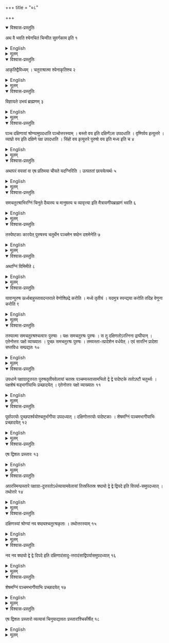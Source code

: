 +++
title = "०८"

+++


<details open><summary>विश्वास-प्रस्तुतिः</summary>

अथ वै भवति श्येनचितं चिन्वीत सुवर्गकाम इति १
</details>

<details><summary>English</summary>

Now he who desires heaven is to construct a fire-altar in the form of a falcon.
</details>

<details><summary>मूलम्</summary>

अथ वै भवति श्येनचितं चिन्वीत सुवर्गकाम इति १
</details>


<details open><summary>विश्वास-प्रस्तुतिः</summary>

आकृतिद्वैविध्यम् । चतुराश्रात्मा श्येनाकृतिश्च २
</details>

<details><summary>English</summary>

It is of two different forms; one has its body in the form of a square and the other in the form of a falcon.
</details>

<details><summary>मूलम्</summary>

आकृतिद्वैविध्यम् । चतुराश्रात्मा श्येनाकृतिश्च २
</details>


<details open><summary>विश्वास-प्रस्तुतिः</summary>

विज्ञायते उभयं ब्राह्मणम् ३
</details>

<details><summary>English</summary>

This is the tradition of both the Brahmaņas.
</details>

<details><summary>मूलम्</summary>

विज्ञायते उभयं ब्राह्मणम् ३
</details>


<details open><summary>विश्वास-प्रस्तुतिः</summary>

पञ्च दक्षिणायां श्रोण्यामुपदधाति पञ्चोत्तरस्याम् । बस्तो वय इति दक्षिणेंऽस उपदधाति । वृष्णिर्वय इत्युत्तरे । व्याघ्रो वय इति दक्षिणे पक्ष उपदधाति । सिंहो वय इत्युत्तरे पुरुषो वय इति मध्य इति च ४
</details>

<details><summary>English</summary>

Five (bricks) are placed in the southern corner and five in the northern. '(Let there be) the strength of the goat',—with these (words) he places (the bricks) in the southern corner; '(Let there be) the strength of the bull',-with these he places in the northern corner; '(Let there be) the strength of the tiger',-with these he places in the southern wing; '(Let there be) the strength of the lion',—with these he places in the northern wing; and ‘(Let there be) the strength of the man',-with these he places in the middle. (This is one Brāhmaṇa).
</details>

<details><summary>मूलम्</summary>

पञ्च दक्षिणायां श्रोण्यामुपदधाति पञ्चोत्तरस्याम् । बस्तो वय इति दक्षिणेंऽस उपदधाति । वृष्णिर्वय इत्युत्तरे । व्याघ्रो वय इति दक्षिणे पक्ष उपदधाति । सिंहो वय इत्युत्तरे पुरुषो वय इति मध्य इति च ४
</details>


<details open><summary>विश्वास-प्रस्तुतिः</summary>

अथापरं वयसां वा एष प्रतिमया चीयते यदग्निरिति । उत्पततां छाययेत्यर्थः ५
</details>

<details><summary>English</summary>

The other Brāhniaṇa is: The fire-altar is that which is constructed in the like- ness of the birds, that is, after the shadow cast by them while flying.
</details>

<details><summary>मूलम्</summary>

अथापरं वयसां वा एष प्रतिमया चीयते यदग्निरिति । उत्पततां छाययेत्यर्थः ५
</details>


<details open><summary>विश्वास-प्रस्तुतिः</summary>

समचतुरश्राभिरग्निं चिनुते दैव्यस्य च मानुषस्य च व्यावृत्त्या इति मैत्रायणीयब्राह्मणं भवति ६
</details>

<details><summary>English</summary>

"To distinguish between the divine and the human (purposes), the fire-altar is to be constructed with square bricks',-thus feaches the Maitrāyaṇī Brāhmaṇa.
</details>

<details><summary>मूलम्</summary>

समचतुरश्राभिरग्निं चिनुते दैव्यस्य च मानुषस्य च व्यावृत्त्या इति मैत्रायणीयब्राह्मणं भवति ६
</details>


<details open><summary>विश्वास-प्रस्तुतिः</summary>

तस्येष्टकाः कारयेत् पुरुषस्य चतुर्थेन पञ्चमेन षष्ठेन दशमेनेति ७
</details>

<details><summary>English</summary>

For (constructing) this (fire-altar), (square) bricks (of sides) the fourth, the fifth, the sixth and the tenth part (of a purușa, that is 30, 24, 20 and 12 aṅgulas respectively) are made.
</details>

<details><summary>मूलम्</summary>

तस्येष्टकाः कारयेत् पुरुषस्य चतुर्थेन पञ्चमेन षष्ठेन दशमेनेति ७
</details>


<details open><summary>विश्वास-प्रस्तुतिः</summary>

अथाग्निं विमिमीते ८
</details>

<details><summary>English</summary>

Now the (area of the) fire-altar is measured out.
</details>

<details><summary>मूलम्</summary>

अथाग्निं विमिमीते ८
</details>


<details open><summary>विश्वास-प्रस्तुतिः</summary>

यावान्पुरुष ऊर्ध्वबाहुस्तावदन्तराले वेणोश्छिद्रे करोति । मध्ये तृतीयं । यदमुत्र स्पन्द्यया करोति तदिह वेणुना करोति ९
</details>

<details><summary>English</summary>

Two holes are made on a bamboo rod at a distance equal to the height of a man with uplifted arms; a third hole is made at the middle. What (measurement) is done elsewhere with the cord is done here with the bamboo rod.
</details>

<details><summary>मूलम्</summary>

यावान्पुरुष ऊर्ध्वबाहुस्तावदन्तराले वेणोश्छिद्रे करोति । मध्ये तृतीयं । यदमुत्र स्पन्द्यया करोति तदिह वेणुना करोति ९
</details>


<details open><summary>विश्वास-प्रस्तुतिः</summary>

तस्यात्मा समचतुरश्रश्चत्वारः पुरुषाः । पक्षः समचतुरश्रः पुरुषः । स तु दक्षिणतोऽरत्निना द्राघीयान् । एतेनोत्तरः पक्षो व्याख्यातः । पुच्छः समचतुरश्रः पुरुषः । तमवस्ता-त्प्रादेशेन वर्धयेत् । एवं सारत्नि प्रादेशा सप्तविधः सम्प्रद्यतः १०
</details>

<details><summary>English</summary>

The body (of the fire-altar) is a square of 4 purușa; its (southern) wing is a square of 1 puruşa made longer on the southern side by 1 aratni and its northern wing is explained in the same way; its tail is a square of 1 puruşa lengthened on the western side by 1 prādeśa. Thus, with the addition of (two) aratnis and (one) prādeśa, the seven-fold (fire-altar of \\(7\frac{1}{2}\\) sq. puruṣa) is accomplished.
</details>

<details><summary>मूलम्</summary>

तस्यात्मा समचतुरश्रश्चत्वारः पुरुषाः । पक्षः समचतुरश्रः पुरुषः । स तु दक्षिणतोऽरत्निना द्राघीयान् । एतेनोत्तरः पक्षो व्याख्यातः । पुच्छः समचतुरश्रः पुरुषः । तमवस्ता-त्प्रादेशेन वर्धयेत् । एवं सारत्नि प्रादेशा सप्तविधः सम्प्रद्यतः १०
</details>


<details open><summary>विश्वास-प्रस्तुतिः</summary>

उपधाने पक्षाग्रादुत्तरतः पुरुषतृतीयवेलायां चतस्रः पञ्चम्यस्तासामभितो द्वे द्वे पादेष्टके ततोऽष्टौ चतुर्थ्यः । पक्षशेषं षड्भागीयाभिः प्रच्छादयेत् । एतेनोत्तरः पक्षो व्याख्यातः ११
</details>

<details><summary>English</summary>

In the placement (of bricks) at a distance of one-third puruşa (40 añgulas) to the north from the end of the (southern) wing, 4 bricks of side equal to one- fifth (of a purușa) and 2 quarter bricks (one-fourth of the area of a pañcami brick, that is, 12 sq. angula) (are placed). Thereafter 8 bricks of side equal to one-fourth (of a purușa) (are placed). The remaining space of the (southern) wing is covered with bricks of side equal to one-sixth (of a purușa). Thereby the northern wing is explained.
</details>

<details><summary>मूलम्</summary>

उपधाने पक्षाग्रादुत्तरतः पुरुषतृतीयवेलायां चतस्रः पञ्चम्यस्तासामभितो द्वे द्वे पादेष्टके ततोऽष्टौ चतुर्थ्यः । पक्षशेषं षड्भागीयाभिः प्रच्छादयेत् । एतेनोत्तरः पक्षो व्याख्यातः ११
</details>


<details open><summary>विश्वास-प्रस्तुतिः</summary>

पूर्वापरयोः पुच्छपार्श्वयोश्चतुर्भागीया उपदध्यात् । दक्षिणोत्तरयोः पादेष्टकाः । शेषमग्निं पञ्चमभागीयाभिः प्रच्छादयेत् १२
</details>

<details><summary>English</summary>

Bricks of side equal to one-fourth (of a purușa) are to be placed on the eastern and the western side of the tail, and quarter bricks on its southern and northern side. The remaining space of the fire-altar is to be covered with bricks of side equal to one-fifth (of a purușa).
</details>

<details><summary>मूलम्</summary>

पूर्वापरयोः पुच्छपार्श्वयोश्चतुर्भागीया उपदध्यात् । दक्षिणोत्तरयोः पादेष्टकाः । शेषमग्निं पञ्चमभागीयाभिः प्रच्छादयेत् १२
</details>


<details open><summary>विश्वास-प्रस्तुतिः</summary>

एष द्विशतः प्रस्तारः १३
</details>

<details><summary>English</summary>

This is one layer of 200 bricks.
</details>

<details><summary>मूलम्</summary>

एष द्विशतः प्रस्तारः १३
</details>


<details open><summary>विश्वास-प्रस्तुतिः</summary>

अपरस्मिन्प्रस्तारे पक्षाग्रा-दुत्तरतोऽर्धव्यायामवेलायां तिस्रस्तिस्रः षष्ठ्यो द्वे द्वे द्विपदे इति विपर्या-समुपदध्यात् । तथोत्तरे १४
</details>

<details><summary>English</summary>

In the other layer, at a distance of half a vyāyāma (48 añgulas) to the north from the (southern) end of the wing, 3 rows of 3 bricks each of side equal to one-sixth (of a purușa) alternating with 2 rows of 2 bricks each of side equal to 2 padas (30 angulas) are placed. The same (is done) for the northern (wing).
</details>

<details><summary>मूलम्</summary>

अपरस्मिन्प्रस्तारे पक्षाग्रा-दुत्तरतोऽर्धव्यायामवेलायां तिस्रस्तिस्रः षष्ठ्यो द्वे द्वे द्विपदे इति विपर्या-समुपदध्यात् । तथोत्तरे १४
</details>


<details open><summary>विश्वास-प्रस्तुतिः</summary>

दक्षिणस्यां श्रोण्यां नव षष्ठ्यश्चतुरश्रकृताः । तथोत्तरस्याम् १५
</details>

<details><summary>English</summary>

In the south-western corner (of the body), 9 bricks of side equal to one-sixth (of a purușa) are arranged in the form of a square; the same (is done) for the north-western corner.
</details>

<details><summary>मूलम्</summary>

दक्षिणस्यां श्रोण्यां नव षष्ठ्यश्चतुरश्रकृताः । तथोत्तरस्याम् १५
</details>


<details open><summary>विश्वास-प्रस्तुतिः</summary>

नव नव षष्ठ्यो द्वे द्वे दिपदे इति दक्षिणादंसादु-त्तरादंसाद्विपर्यासमुपदध्यात् १६
</details>

<details><summary>English</summary>

9 bricks of side equal to one-sixth (of a puruşa) alternating with 2 bricks of side equal to 2 padas are to be placed from the south-eastern corner (of the body) to the north-eastern.
</details>

<details><summary>मूलम्</summary>

नव नव षष्ठ्यो द्वे द्वे दिपदे इति दक्षिणादंसादु-त्तरादंसाद्विपर्यासमुपदध्यात् १६
</details>


<details open><summary>विश्वास-प्रस्तुतिः</summary>

शेषमग्निं पञ्चमभागीयाभिः प्रच्छादयेत् १७
</details>

<details><summary>English</summary>

The rest of the fire-altar is to be covered with bricks of side equal to one-fifth (of a purușa).
</details>

<details><summary>मूलम्</summary>

शेषमग्निं पञ्चमभागीयाभिः प्रच्छादयेत् १७
</details>


<details open><summary>विश्वास-प्रस्तुतिः</summary>

एष द्विशतः प्रस्तारो व्यत्यासं चिनुयाद्यावतः प्रस्तारांश्चिकीर्षेत् १८
</details>

<details><summary>English</summary>

This is (another) layer of 200 bricks. (With these two types) alternating with each other, as many layers as desired are to be constructed.
</details>

<details><summary>मूलम्</summary>

एष द्विशतः प्रस्तारो व्यत्यासं चिनुयाद्यावतः प्रस्तारांश्चिकीर्षेत् १८
</details>
